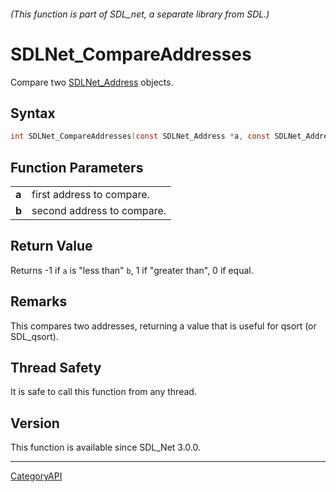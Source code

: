 ###### (This function is part of SDL_net, a separate library from SDL.)
# SDLNet_CompareAddresses

Compare two [SDLNet_Address](SDLNet_Address) objects.

## Syntax

```c
int SDLNet_CompareAddresses(const SDLNet_Address *a, const SDLNet_Address *b);

```

## Function Parameters

|           |                            |
| --------- | -------------------------- |
| **a**     | first address to compare.  |
| **b**     | second address to compare. |

## Return Value

Returns -1 if `a` is "less than" `b`, 1 if "greater than", 0 if equal.

## Remarks

This compares two addresses, returning a value that is useful for qsort (or
SDL_qsort).

## Thread Safety

It is safe to call this function from any thread.

## Version

This function is available since SDL_Net 3.0.0.

----
[CategoryAPI](CategoryAPI)

